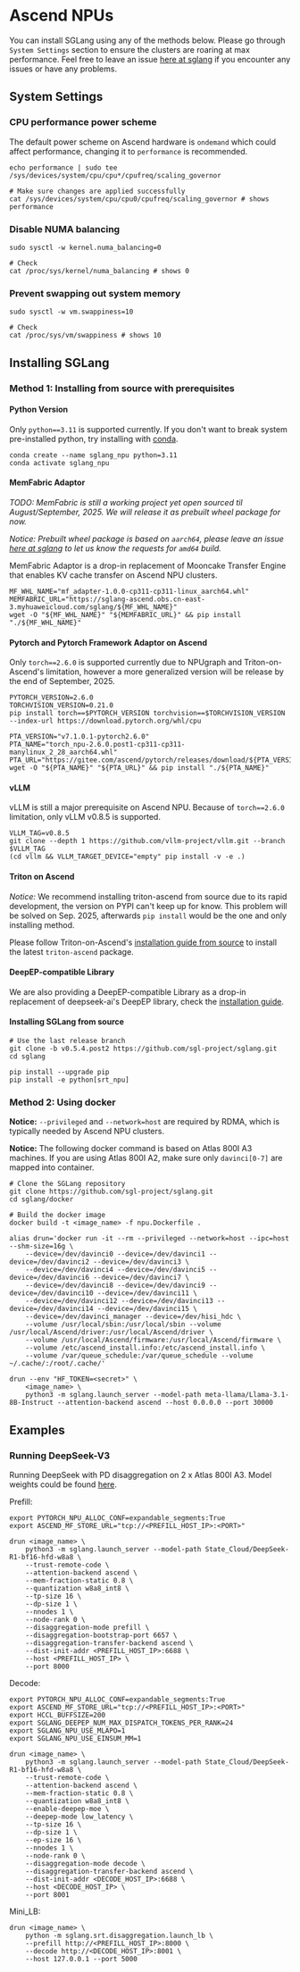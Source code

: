# Ascend NPUs

You can install SGLang using any of the methods below. Please go through `System Settings` section to ensure the clusters are roaring at max performance. Feel free to leave an issue [here at sglang](https://github.com/sgl-project/sglang/issues) if you encounter any issues or have any problems.

## System Settings

### CPU performance power scheme

The default power scheme on Ascend hardware is `ondemand` which could affect performance, changing it to `performance` is recommended.

```shell
echo performance | sudo tee /sys/devices/system/cpu/cpu*/cpufreq/scaling_governor

# Make sure changes are applied successfully
cat /sys/devices/system/cpu/cpu0/cpufreq/scaling_governor # shows performance
```

### Disable NUMA balancing

```shell
sudo sysctl -w kernel.numa_balancing=0

# Check
cat /proc/sys/kernel/numa_balancing # shows 0
```

### Prevent swapping out system memory

```shell
sudo sysctl -w vm.swappiness=10

# Check
cat /proc/sys/vm/swappiness # shows 10
```

## Installing SGLang

### Method 1: Installing from source with prerequisites

#### Python Version

Only `python==3.11` is supported currently. If you don't want to break system pre-installed python, try installing with [conda](https://github.com/conda/conda).

```shell
conda create --name sglang_npu python=3.11
conda activate sglang_npu
```

#### MemFabric Adaptor

_TODO: MemFabric is still a working project yet open sourced til August/September, 2025. We will release it as prebuilt wheel package for now._

_Notice: Prebuilt wheel package is based on `aarch64`, please leave an issue [here at sglang](https://github.com/sgl-project/sglang/issues) to let us know the requests for `amd64` build._

MemFabric Adaptor is a drop-in replacement of Mooncake Transfer Engine that enables KV cache transfer on Ascend NPU clusters.

```shell
MF_WHL_NAME="mf_adapter-1.0.0-cp311-cp311-linux_aarch64.whl"
MEMFABRIC_URL="https://sglang-ascend.obs.cn-east-3.myhuaweicloud.com/sglang/${MF_WHL_NAME}"
wget -O "${MF_WHL_NAME}" "${MEMFABRIC_URL}" && pip install "./${MF_WHL_NAME}"
```

#### Pytorch and Pytorch Framework Adaptor on Ascend

Only `torch==2.6.0` is supported currently due to NPUgraph and Triton-on-Ascend's limitation, however a more generalized version will be release by the end of September, 2025.

```shell
PYTORCH_VERSION=2.6.0
TORCHVISION_VERSION=0.21.0
pip install torch==$PYTORCH_VERSION torchvision==$TORCHVISION_VERSION --index-url https://download.pytorch.org/whl/cpu

PTA_VERSION="v7.1.0.1-pytorch2.6.0"
PTA_NAME="torch_npu-2.6.0.post1-cp311-cp311-manylinux_2_28_aarch64.whl"
PTA_URL="https://gitee.com/ascend/pytorch/releases/download/${PTA_VERSION}/${PTA_WHL_NAME}"
wget -O "${PTA_NAME}" "${PTA_URL}" && pip install "./${PTA_NAME}"
```

#### vLLM

vLLM is still a major prerequisite on Ascend NPU. Because of `torch==2.6.0` limitation, only vLLM v0.8.5 is supported.

```shell
VLLM_TAG=v0.8.5
git clone --depth 1 https://github.com/vllm-project/vllm.git --branch $VLLM_TAG
(cd vllm && VLLM_TARGET_DEVICE="empty" pip install -v -e .)
```

#### Triton on Ascend

_Notice:_ We recommend installing triton-ascend from source due to its rapid development, the version on PYPI can't keep up for know. This problem will be solved on Sep. 2025, afterwards `pip install` would be the one and only installing method.

Please follow Triton-on-Ascend's [installation guide from source](https://gitee.com/ascend/triton-ascend#2%E6%BA%90%E4%BB%A3%E7%A0%81%E5%AE%89%E8%A3%85-triton-ascend) to install the latest `triton-ascend` package.

#### DeepEP-compatible Library

We are also providing a DeepEP-compatible Library as a drop-in replacement of deepseek-ai's DeepEP library, check the [installation guide](https://github.com/sgl-project/sgl-kernel-npu/blob/main/python/deep_ep/README.md).

#### Installing SGLang from source

```shell
# Use the last release branch
git clone -b v0.5.4.post2 https://github.com/sgl-project/sglang.git
cd sglang

pip install --upgrade pip
pip install -e python[srt_npu]
```

### Method 2: Using docker

__Notice:__ `--privileged` and `--network=host` are required by RDMA, which is typically needed by Ascend NPU clusters.

__Notice:__ The following docker command is based on Atlas 800I A3 machines. If you are using Atlas 800I A2, make sure only `davinci[0-7]` are mapped into container.

```shell
# Clone the SGLang repository
git clone https://github.com/sgl-project/sglang.git
cd sglang/docker

# Build the docker image
docker build -t <image_name> -f npu.Dockerfile .

alias drun='docker run -it --rm --privileged --network=host --ipc=host --shm-size=16g \
    --device=/dev/davinci0 --device=/dev/davinci1 --device=/dev/davinci2 --device=/dev/davinci3 \
    --device=/dev/davinci4 --device=/dev/davinci5 --device=/dev/davinci6 --device=/dev/davinci7 \
    --device=/dev/davinci8 --device=/dev/davinci9 --device=/dev/davinci10 --device=/dev/davinci11 \
    --device=/dev/davinci12 --device=/dev/davinci13 --device=/dev/davinci14 --device=/dev/davinci15 \
    --device=/dev/davinci_manager --device=/dev/hisi_hdc \
    --volume /usr/local/sbin:/usr/local/sbin --volume /usr/local/Ascend/driver:/usr/local/Ascend/driver \
    --volume /usr/local/Ascend/firmware:/usr/local/Ascend/firmware \
    --volume /etc/ascend_install.info:/etc/ascend_install.info \
    --volume /var/queue_schedule:/var/queue_schedule --volume ~/.cache/:/root/.cache/'

drun --env "HF_TOKEN=<secret>" \
    <image_name> \
    python3 -m sglang.launch_server --model-path meta-llama/Llama-3.1-8B-Instruct --attention-backend ascend --host 0.0.0.0 --port 30000
```

## Examples

### Running DeepSeek-V3

Running DeepSeek with PD disaggregation on 2 x Atlas 800I A3.
Model weights could be found [here](https://modelers.cn/models/State_Cloud/Deepseek-R1-bf16-hfd-w8a8).

Prefill:

```shell
export PYTORCH_NPU_ALLOC_CONF=expandable_segments:True
export ASCEND_MF_STORE_URL="tcp://<PREFILL_HOST_IP>:<PORT>"

drun <image_name> \
    python3 -m sglang.launch_server --model-path State_Cloud/DeepSeek-R1-bf16-hfd-w8a8 \
    --trust-remote-code \
    --attention-backend ascend \
    --mem-fraction-static 0.8 \
    --quantization w8a8_int8 \
    --tp-size 16 \
    --dp-size 1 \
    --nnodes 1 \
    --node-rank 0 \
    --disaggregation-mode prefill \
    --disaggregation-bootstrap-port 6657 \
    --disaggregation-transfer-backend ascend \
    --dist-init-addr <PREFILL_HOST_IP>:6688 \
    --host <PREFILL_HOST_IP> \
    --port 8000
```

Decode:

```shell
export PYTORCH_NPU_ALLOC_CONF=expandable_segments:True
export ASCEND_MF_STORE_URL="tcp://<PREFILL_HOST_IP>:<PORT>"
export HCCL_BUFFSIZE=200
export SGLANG_DEEPEP_NUM_MAX_DISPATCH_TOKENS_PER_RANK=24
export SGLANG_NPU_USE_MLAPO=1
export SGLANG_NPU_USE_EINSUM_MM=1

drun <image_name> \
    python3 -m sglang.launch_server --model-path State_Cloud/DeepSeek-R1-bf16-hfd-w8a8 \
    --trust-remote-code \
    --attention-backend ascend \
    --mem-fraction-static 0.8 \
    --quantization w8a8_int8 \
    --enable-deepep-moe \
    --deepep-mode low_latency \
    --tp-size 16 \
    --dp-size 1 \
    --ep-size 16 \
    --nnodes 1 \
    --node-rank 0 \
    --disaggregation-mode decode \
    --disaggregation-transfer-backend ascend \
    --dist-init-addr <DECODE_HOST_IP>:6688 \
    --host <DECODE_HOST_IP> \
    --port 8001
```

Mini_LB:

```shell
drun <image_name> \
    python -m sglang.srt.disaggregation.launch_lb \
    --prefill http://<PREFILL_HOST_IP>:8000 \
    --decode http://<DECODE_HOST_IP>:8001 \
    --host 127.0.0.1 --port 5000
```
